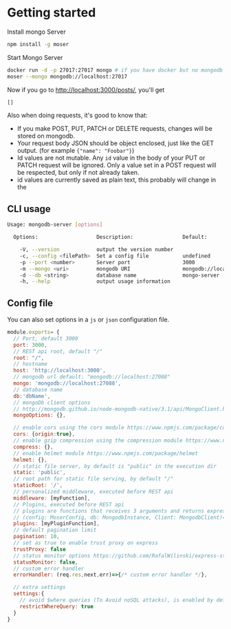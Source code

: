 # Getting started

Install mongo Server

```bash
npm install -g moser
```

Start Mongo Server

```bash
docker run -d -p 27017:27017 mongo # if you have docker but no mongodb
moser --mongo mongodb://localhost:27017
```

Now if you go to [http://localhost:3000/posts/](http://localhost:3000/posts/), you'll get

```javascript
[]
```

Also when doing requests, it's good to know that:

* If you make POST, PUT, PATCH or DELETE requests, changes will be stored on mongodb.
* Your request body JSON should be object enclosed, just like the GET output. \(for example `{"name": "Foobar"}`\)
* Id values are not mutable. Any `id` value in the body of your PUT or PATCH request will be ignored. Only a value set in a POST request will be respected, but only if not already taken.
* id values are currently saved as plain text, this probably will change in the

## CLI usage

```bash
Usage: mongodb-server [options]

  Options:                   Description:                Default:

    -V, --version            output the version number
    -c, --config <filePath>  Set a config file           undefined
    -p --port <number>       Server port                 3000
    -m --mongo <uri>         mongodb URI                 mongodb://localhost:27017
    -d --db <string>         database name               mongo-server
    -h, --help               output usage information
```

## Config file

You can also set options in a `js` or `json` configuration file.

```javascript
module.exports= {
  // Port, default 3000
  port: 3000,
  // REST api root, default "/"
  root: "/",
  // hostname
  host: 'http://localhost:3000',
  // mongodb url default: "mongodb://localhost:27088"
  mongo: 'mongodb://localhost:27088',
  // database name
  db:'dbName',
  // mongoDb client options
  // http://mongodb.github.io/node-mongodb-native/3.1/api/MongoClient.html#.connect
  mongoOptions: {},

  // enable cors using the cors module https://www.npmjs.com/package/cors
  cors: {origin:true},
  // enable gzip compression using the compression module https://www.npmjs.com/package/compression
  compress: {},
  // enable helmet module https://www.npmjs.com/package/helmet
  helmet: {},
  // static file server, by default is "public" in the execution dir
  static: 'public',
  // root path for static file serving, by default "/"
  staticRoot: '/',
  // personalized middleware, executed before REST api
  middleware: [myFunction],
  // Plugins, executed before REST api
  // plugins are functions that receives 3 arguments and returns express middleware
  // (config: MoserConfig, db: MongodbInstance, Client: MongodbClient)=> ExpressMiddleware || ExpressMiddleware[] 
  plugins: [myPluginFunction],
  // default pagination limit
  pagination: 10,
  // set as true to enable trust proxy on express
  trustProxy: false
  // status monitor options https://github.com/RafalWilinski/express-status-monitor
  statusMonitor: false,
  // custom error handler
  errorHandler: (req.res,next,err)=>{/* custom error handler */},

  // extra settings
  settings:{
    // avoid $where queries (To Avoid noSQL attacks), is enabled by default
    restrictWhereQuery: true
  }
}
```

